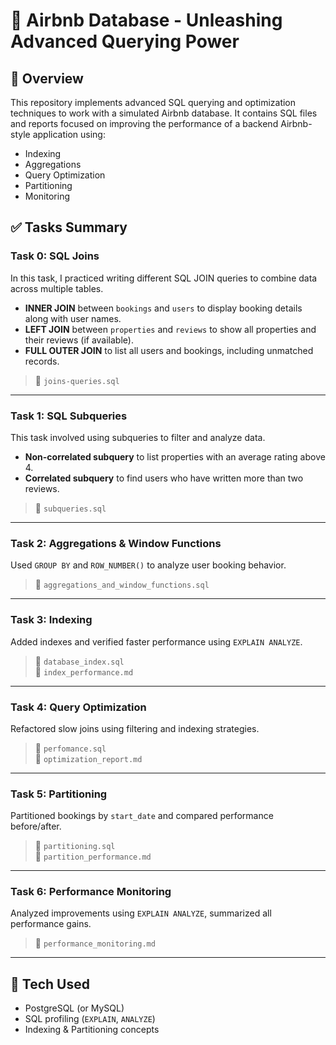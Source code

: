 # 🏡 Airbnb Database - Unleashing Advanced Querying Power

## 🧩 Overview

This repository implements advanced SQL querying and optimization techniques to work with a simulated Airbnb database. It contains SQL files and reports focused on improving the performance of a backend Airbnb-style application using:

- Indexing
- Aggregations
- Query Optimization
- Partitioning
- Monitoring

## ✅ Tasks Summary

### Task 0: SQL Joins

In this task, I practiced writing different SQL JOIN queries to combine data across multiple tables.

- **INNER JOIN** between `bookings` and `users` to display booking details along with user names.
- **LEFT JOIN** between `properties` and `reviews` to show all properties and their reviews (if available).
- **FULL OUTER JOIN** to list all users and bookings, including unmatched records.

> 📄 `joins-queries.sql`

---

### Task 1: SQL Subqueries

This task involved using subqueries to filter and analyze data.

- **Non-correlated subquery** to list properties with an average rating above 4.
- **Correlated subquery** to find users who have written more than two reviews.

> 📄 `subqueries.sql`

---

### Task 2: Aggregations & Window Functions
Used `GROUP BY` and `ROW_NUMBER()` to analyze user booking behavior.

> 📄 `aggregations_and_window_functions.sql`

---

### Task 3: Indexing
Added indexes and verified faster performance using `EXPLAIN ANALYZE`.

> 📄 `database_index.sql`  
> 📄 `index_performance.md`

---

### Task 4: Query Optimization
Refactored slow joins using filtering and indexing strategies.

> 📄 `perfomance.sql`  
> 📄 `optimization_report.md`

---

### Task 5: Partitioning
Partitioned bookings by `start_date` and compared performance before/after.

> 📄 `partitioning.sql`  
> 📄 `partition_performance.md`

---

### Task 6: Performance Monitoring
Analyzed improvements using `EXPLAIN ANALYZE`, summarized all performance gains.

> 📄 `performance_monitoring.md`

---

## 🔧 Tech Used

- PostgreSQL (or MySQL)
- SQL profiling (`EXPLAIN`, `ANALYZE`)
- Indexing & Partitioning concepts